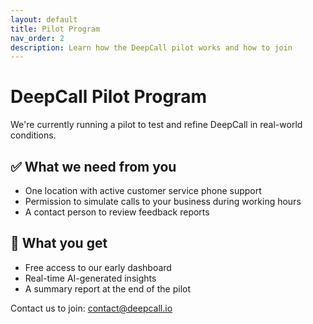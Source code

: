 ```yaml
---
layout: default
title: Pilot Program
nav_order: 2
description: Learn how the DeepCall pilot works and how to join
---
```


# DeepCall Pilot Program

We're currently running a pilot to test and refine DeepCall in real-world conditions.

## ✅ What we need from you
- One location with active customer service phone support
- Permission to simulate calls to your business during working hours
- A contact person to review feedback reports

## 🎯 What you get
- Free access to our early dashboard
- Real-time AI-generated insights
- A summary report at the end of the pilot

Contact us to join: [contact@deepcall.io](mailto:contact@deepcall.io)